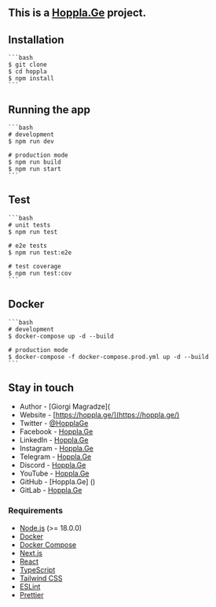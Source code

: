 ## This is a [Hoppla.Ge](https://hoppla.ge/) project.

## Installation

    ```bash
    $ git clone
    $ cd hoppla
    $ npm install
    ```
## Running the app

    ```bash
    # development
    $ npm run dev

    # production mode
    $ npm run build
    $ npm run start
    ```

## Test

    ```bash
    # unit tests
    $ npm run test

    # e2e tests
    $ npm run test:e2e

    # test coverage
    $ npm run test:cov
    ```
## Docker

    ```bash
    # development
    $ docker-compose up -d --build

    # production mode
    $ docker-compose -f docker-compose.prod.yml up -d --build
    ```

## Stay in touch

- Author - [Giorgi Magradze](
- Website - [https://hoppla.ge/](https://hoppla.ge/)
- Twitter - [@HopplaGe](https://twitter.com/HopplaGe)
- Facebook - [Hoppla.Ge](https://www.facebook.com/HopplaGe)
- LinkedIn - [Hoppla.Ge](https://www.linkedin.com/company/hoppla-ge)
- Instagram - [Hoppla.Ge](https://www.instagram.com/hoppla.ge/)
- Telegram - [Hoppla.Ge](https://t.me/hoppla_ge)
- Discord - [Hoppla.Ge](https://discord.gg/3q3QYJ9)
- YouTube - [Hoppla.Ge](https://www.youtube.com/channel/UCQ6ZQXqjXjxvqXZ3gqZ9Zjw)
- GitHub - [Hoppla.Ge] ()
- GitLab - [Hoppla.Ge](https://gitlab.com/hoppla.ge)

### Requirements

- [Node.js](https://nodejs.org/en/) (>= 18.0.0)
- [Docker](https://www.docker.com/)
- [Docker Compose](https://docs.docker.com/compose/)
- [Next.js](https://nextjs.org/)
- [React](https://reactjs.org/)
- [TypeScript](https://www.typescriptlang.org/)
- [Tailwind CSS](https://tailwindcss.com/)
- [ESLint](https://eslint.org/)
- [Prettier](https://prettier.io/)
